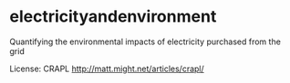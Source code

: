 # electricityandenvironment
Quantifying the environmental impacts of electricity purchased from the grid

License: CRAPL http://matt.might.net/articles/crapl/
